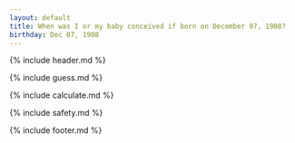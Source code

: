 ```yaml
---
layout: default
title: When was I or my baby conceived if born on December 07, 1908?
birthday: Dec 07, 1908
---
```


{% include header.md %}

{% include guess.md %}

{% include calculate.md %}

{% include safety.md %}

{% include footer.md %}



